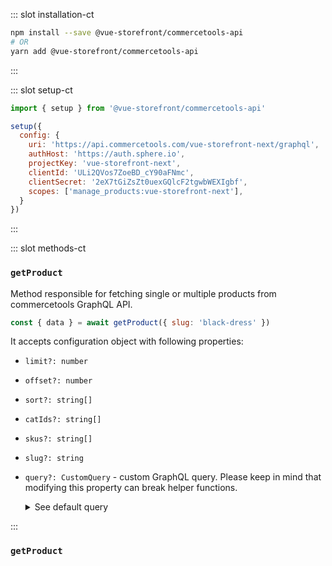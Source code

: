 <ApiClient />

<!-- Installation command -->
::: slot installation-ct
```bash
npm install --save @vue-storefront/commercetools-api
# OR
yarn add @vue-storefront/commercetools-api
```
:::

<!-- Code example for setup method -->

::: slot setup-ct
```javascript
import { setup } from '@vue-storefront/commercetools-api'

setup({
  config: {
    uri: 'https://api.commercetools.com/vue-storefront-next/graphql',
    authHost: 'https://auth.sphere.io',
    projectKey: 'vue-storefront-next',
    clientId: 'ULi2QVos7ZoeBD_cY90aFNmc',
    clientSecret: '2eX7tGiZsZt0uexGQlcF2tgwbWEXIgbf',
    scopes: ['manage_products:vue-storefront-next'],
  }
})
```
:::

<!-- API Client methods -->

::: slot methods-ct

### `getProduct`


Method responsible for fetching single or multiple products from commercetools GraphQL API. 

```js
const { data } = await getProduct({ slug: 'black-dress' })
```

It accepts configuration object with following properties:

- `limit?: number`
- `offset?: number`
- `sort?: string[]`
- `catIds?: string[]`
- `skus?: string[]`
- `slug?: string`
- `query?: CustomQuery` - custom GraphQL query. Please keep in mind that modifying this property can break helper functions.
  <details>
  <summary>See default query</summary>
  <p>
  ```
  fragment Images on ProductVariant {
    images {
      url
      label
    }
  }

  fragment Price on ProductVariant {
    price(currency: $currency) {
      value {
        type
        currencyCode
        centAmount
        fractionDigits
      }
    }
  }

  fragment DefaultVariant on ProductVariant {
    sku
    ...Images
    ...Price
  }

  query products(
    $where: String
    $sort: [String!]
    $limit: Int
    $offset: Int
    $skus: [String!]
    $locale: Locale
    $currency: Currency!
  ) {
    products(where: $where, sort: $sort, limit: $limit, offset: $offset, skus: $skus) {
      offset
      count
      total
      results {
        id
        masterData {
          current {
            name(locale: $locale)
            metaTitle(locale: $locale)
            metaKeywords(locale: $locale)
            metaDescription(locale: $locale)
            allVariants {
              ...DefaultVariant
            }
            masterVariant {
              ...DefaultVariant
            }
          }
        }
      }
    }
  }
  ```

  </p>
  </details>  
:::

### `getProduct`